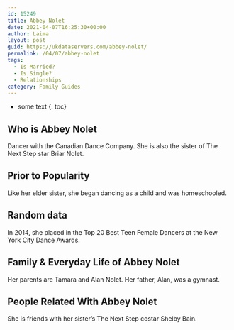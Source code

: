 ```yaml
---
id: 15249
title: Abbey Nolet
date: 2021-04-07T16:25:30+00:00
author: Laima
layout: post
guid: https://ukdataservers.com/abbey-nolet/
permalink: /04/07/abbey-nolet
tags:
  - Is Married?
  - Is Single?
  - Relationships
category: Family Guides
---
```


* some text
{: toc}


## Who is Abbey Nolet
                  
                  
                  
Dancer with the Canadian Dance Company. She is also the sister of The Next Step star Briar Nolet.
                  
              
            
              
            
                
                
                
## Prior to Popularity
                  
                  
                  
Like her elder sister, she began dancing as a child and was homeschooled.
                  
              
            
              
            
                
                
                
## Random data
                  
                  
                  
In 2014, she placed in the Top 20 Best Teen Female Dancers at the New York City Dance Awards.
                  
              
            
              
            
                
                
                
## Family & Everyday Life of Abbey Nolet
                  
                  
                  
Her parents are Tamara and Alan Nolet. Her father, Alan, was a gymnast.
                  
              
            
              
            
                
                
                
## People Related With Abbey Nolet
                  
                  
                  
She is friends with her sister&#8217;s The Next Step costar Shelby Bain.
                  
              
            
              
            
                
              
            
              
              
            
            
              
            
          
          
          